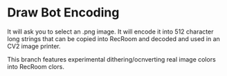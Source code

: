 # Draw Bot Encoding

It will ask you to select an .png image. It will encode it into 512 character long strings that can be copied into 
RecRoom and decoded and used in an CV2 image printer.  

This branch features experimental dithering/ocnverting real image colors into RecRoom clors.
